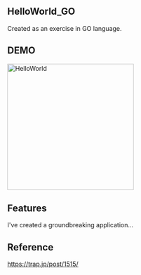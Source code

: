 ## HelloWorld_GO
Created as an exercise in GO language.
 
 
## DEMO
<img width="288" alt="HelloWorld" src="https://user-images.githubusercontent.com/69618315/179339871-371249b7-51bb-4fad-b5fe-6c093afdf9eb.png">


## Features
I've created a groundbreaking application...
 
 
## Reference
https://trap.jp/post/1515/
 
 
